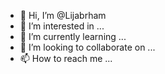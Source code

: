 - 👋 Hi, I’m @Lijabrham
- 👀 I’m interested in ...
- 🌱 I’m currently learning ...
- 💞️ I’m looking to collaborate on ...
- 📫 How to reach me ...

<!---
Lijabrham/Lijabrham is a ✨ special ✨ repository because its `README.md` (this file) appears on your GitHub profile.
You can click the Preview link to take a look at your changes.
--->
